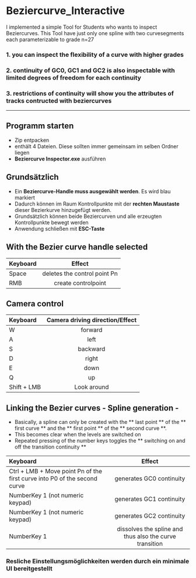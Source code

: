 # Beziercurve_Interactive
I implemented a simple Tool for Students who wants to inspect Beziercurves.
This Tool have just only one spline with two curvesegments each parameterizable to grade n=27

### 1. you can inspect the flexibility of a curve with higher grades
### 2. continuity of GC0, GC1 and GC2 is also inspectable with limited degrees of freedom for each continuity
### 3. restrictions of continuity will show you the attributes of tracks contructed with beziercurves
- - -
## Programm starten
- Zip entpacken
- enthält 4 Dateien. Diese sollten immer gemeinsam im selben Ordner liegen
- **Beziercurve Inspector.exe** ausführen
## Grundsätzlich
- Ein **Beziercurve-Handle muss ausgewählt werden**. Es wird blau markiert
- Dadurch können im Raum Kontrollpunkte mit der **rechten Maustaste** dieser Bezierkurve hinzugefügt werden.
- Grundsätzlich können beide Beziercurven und alle erzeugten Kontrollpunkte bewegt werden
- Anwendung schließen mit **ESC-Taste**


## With the Bezier curve handle selected
| Keyboard | Effect |
| :------- | :------: |
| Space | deletes the control point Pn |
| RMB | create controlpoint |

## Camera control
| Keyboard | Camera driving direction/Effect |
| :------- | :------: |
| W | forward |
| A | left |
| S | backward |
| D | right |
| E | down |
| Q | up |
| Shift + LMB | Look around |

## Linking the Bezier curves - Spline generation -
- Basically, a spline can only be created with the ** last point ** of the ** first curve ** and the ** first point ** of the ** second curve **.
- This becomes clear when the levels are switched on 
- Repeated pressing of the number keys toggles the ** switching on and off the transition continuity **


| Keyboard | Effect |
| :------- | :------: |
| Ctrl + LMB + Move point Pn of the first curve into P0 of the second curve | generates GC0 continuity |
| NumberKey 1 (not numeric keypad) | generates GC1 continuity |
| NumberKey 1 (not numeric keypad) | generates GC2 continuity |
| NumberKey 1 | dissolves the spline and thus also the curve transition  |

### Resliche Einstellungsmöglichkeiten werden durch ein minimale UI bereitgestellt
